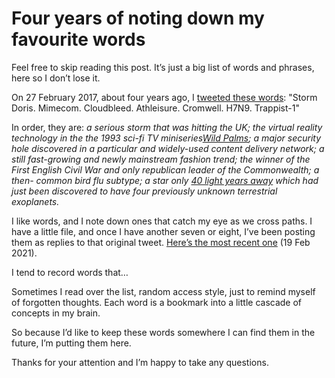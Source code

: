 # Four years of noting down my favourite words

Feel free to skip reading this post. It’s just a big list of words and
phrases, here so I don’t lose it.

On 27 February 2017, about four years ago, I [tweeted these
words](https://twitter.com/genmon/status/836316538609217536): "Storm Doris.
Mimecom. Cloudbleed. Athleisure. Cromwell. H7N9. Trappist-1"

In order, they are: _a serious storm that was hitting the UK; the virtual
reality technology in the the 1993 sci-fi TV miniseries[Wild
Palms](https://en.wikipedia.org/wiki/Wild_Palms); a major security hole
discovered in a particular and widely-used content delivery network; a still
fast-growing and newly mainstream fashion trend; the winner of the First
English Civil War and only republican leader of the Commonwealth; a then-
common bird flu subtype; a star only [40 light years
away](https://en.wikipedia.org/wiki/TRAPPIST-1) which had just been discovered
to have four previously unknown terrestrial exoplanets._

I like words, and I note down ones that catch my eye as we cross paths. I have
a little file, and once I have another seven or eight, I’ve been posting them
as replies to that original tweet. [Here’s the most recent
one](https://twitter.com/genmon/status/1362896887775449088) (19 Feb 2021).

I tend to record words that…

Sometimes I read over the list, random access style, just to remind myself of
forgotten thoughts. Each word is a bookmark into a little cascade of concepts
in my brain.

So because I’d like to keep these words somewhere I can find them in the
future, I’m putting them here.

Thanks for your attention and I’m happy to take any questions.
